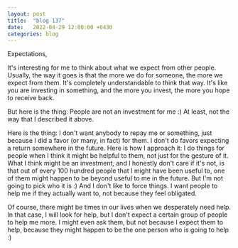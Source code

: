 ```yaml
---
layout: post
title:  "blog 137"
date:   2022-04-29 12:00:00 +0430
categories: blog
---
```


Expectations,

It's interesting for me to think about what we expect from other people. Usually, the way it goes is that the more we do for someone, the more we expect from them. It's completely understandable to think that way. It's like you are investing in something, and the more you invest, the more you hope to receive back.

But here is the thing: People are not an investment for me :) At least, not the way that I described it above.

Here is the thing: I don't want anybody to repay me or something, just because I did a favor (or many, in fact) for them. I don't do favors expecting a return somewhere in the future. Here is how I approach it: I do things for people when I think it might be helpful to them, not just for the gesture of it. What I think might be an investment, and I honestly don't care if it's not, is that out of every 100 hundred people that I might have been useful to, one of them might happen to be beyond useful to me in the future. But I'm not going to pick who it is :) And I don't like to force things. I want people to help me if they actually want to, not because they feel obligated.

Of course, there might be times in our lives when we desperately need help. In that case, I will look for help, but I don't expect a certain group of people to help me more. I might even ask them, but not because I expect them to help, because they might happen to be the one person who is going to help :)
